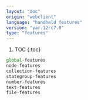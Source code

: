 ```yaml
---
layout: "doc"
origin: "webclient"
language: "handheld features"
version: "yar.12rc7.0"
type: "features"
---
```


1. TOC
{:toc}

```js
global-features
node-features
collection-features
stategroup-features
number-features
text-features
file-features
```
